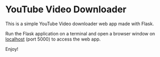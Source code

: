 # YouTube Video Downloader

This is a simple YouTube Video downloader web app made with Flask.  

Run the Flask application on a terminal and open a browser window on [localhost](http://127.0.0.1:5000/) (port 5000) to access the web app.  

Enjoy!

